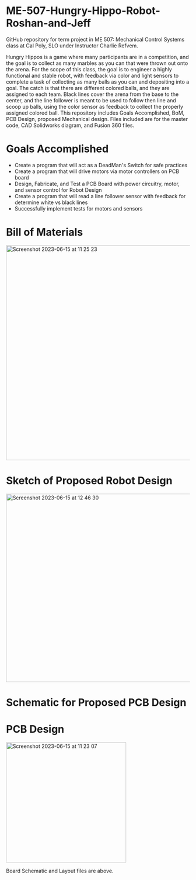# ME-507-Hungry-Hippo-Robot-Roshan-and-Jeff
GitHub repository for term project in ME 507: Mechanical Control Systems class at Cal Poly, SLO under Instructor Charlie Refvem.

Hungry Hippos is a game where many participants are in a competition, and the goal is to collect as many marbles as you can
that were thrown out onto the arena. For the scope of this class, the goal is to engineer a highly functional and stable robot,
with feedback via color and light sensors to complete a task of collecting as many balls as you can and depositing into a goal. 
The catch is that there are different colored balls, and they are assigned to each team. Black lines cover the arena from the base 
to the center, and the line follower is meant to be used to follow then line and scoop up balls, using the color sensor as 
feedback to collect the properly assigned colored ball. This repository includes Goals Accomplished, BoM, PCB Design, proposed 
Mechanical design. Files included are for the master code, CAD Solidworks diagram, and Fusion 360 files. 



# Goals Accomplished
- Create a program that will act as a DeadMan's Switch for safe practices
- Create a program that will drive motors via motor controllers on PCB board
- Design, Fabricate, and Test a PCB Board with power circuitry, motor, and sensor control for Robot Design
- Create a program that will read a line follower sensor with feedback for determine white vs black lines
- Successfully implement tests for motors and sensors 


# Bill of Materials
<img width="588" alt="Screenshot 2023-06-15 at 11 25 23" src="https://github.com/rd1880/ME-507-Hungry-Hippo-Robot-Roshan-and-Jeff/assets/91996177/e2bcefac-4472-438b-bf5e-27ce57420775">


# Sketch of Proposed Robot Design
<img width="515" alt="Screenshot 2023-06-15 at 12 46 30" src="https://github.com/rd1880/ME-507-Hungry-Hippo-Robot-Roshan-and-Jeff/assets/91996177/88251cb9-3aea-4179-b3a3-eb9e14225349">

# Schematic for Proposed PCB Design 


# PCB Design
<img width="329" alt="Screenshot 2023-06-15 at 11 23 07" src="https://github.com/rd1880/ME-507-Hungry-Hippo-Robot-Roshan-and-Jeff/assets/91996177/78a91ebd-3671-47d8-90c9-425a99f46d04">

Board Schematic and Layout files are above.





